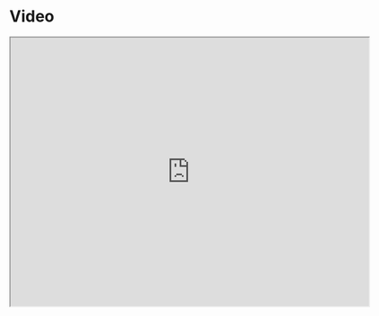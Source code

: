 # Video

<iframe src="https://drive.google.com/file/d/1Hef0J4wSlpvSPH2VaEzf96FvDG4fk-jo/preview" width="640" height="480" allow="autoplay"></iframe>

